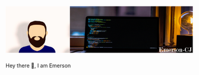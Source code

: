 # [![Header](https://raw.githubusercontent.com/Emerson-CJ/Emerson-CJ/main/banner/Unnamed.png)](https://github.com/Emerson-CJ)

Hey there 👋, I am Emerson
